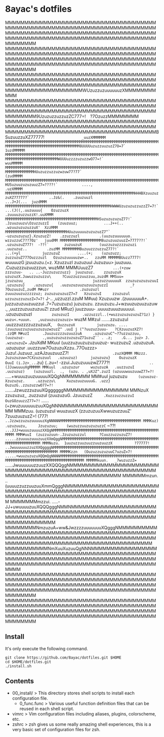 # 8ayac's dotfiles

MMMMMMMMMMMMMMMMMMMMMMMMMMMMMMMMMMMMMMMMMMMMMMMMMMMMMMMMMMMMMMMMMMMMMMMMMMMMMMMMMMMMMMMMMMMMMMMMMMMMMMMMMMMMMMMMMMMMMMMMMMMMMMMMMMMMMMMMMMMMMMMMMMMMMMMMMMMMMMMMMMMM
MMMMMMMMMMMMMMMMMMMMMMMMMMMMMMMMMMMMMMMMMMMMMMMMMMMMMMMMMMMMMMMMMMMMMMMMMMMMMMMMMMMMMMMMMMMMMMMMMMMMMMMMMMMMMMMMMMMMMMMMMMMMMMMMMMMMMMMMMMMMMMMMMMMMMMMMMMMMMMMMMMMM
MMMMMMMMMMMMMMMMMMMMMMMMMMMMMMMMMMMMMMMMMMMMMMMMMMMMMMMMMMMMMMMMMMMMMMMMMMMMMMMMMMMMMMMMMMMMMMMMMMMMMMMMMMMMMMMMMMMMMMMMMMMMMMMMMMMMMMMMMWUzuzzuzuuuuuuzXMMMMMMMMMMM
MMMMMMMMMMMMMMMMMMMMMMMMMMMMMMMMMMMMMMMMMMMMMMMMMMMMMMMMMMMMMMMMMMMMMMMMMMMMMMMMMMMMMMMMMMMMMMMMMMMMMMMMMMMMMMMMMMMMMMMMMMMMM9UzuzuzzuzzuzZC777=!`  `?7OzuzzMMMMMMMM
MMMMMMMMMMMMMMMMMMMMMMMMMMMMMMMMMMMMMMMMMMMMMMMMMMMMMMMMMMMMMMMMMMMMMMMMMMMMMMMMMMMMMMMMMMMMMMMMMMMMMMMMMMMMMMMMMMMMMBSuzuuzzuXZ77777!``                 _uuzXMMMMMM
MMMMMMMMMMMMMMMMMMMMMMMMMMMMMMMMMMMMMMMMMMMMMMMMMMMMMMMMMMMMMMMMMMMMMMMMMMMMMMMMMMMMMMMMMMMMMMMMMMMMMMMM8UUUUuzuzzuuzuzZ7O=7`                              1uzdMMMMM
MMMMMMMMMMMMMMMMMMMMMMMMMMMMMMMMMMMMMMMMMMMMMMMMMMMMMMMMMMMMMMMMMMMMMMMMMMMMMMMMMMMMMMMMMMMMMMWUUUuzzzzuzuzzwO77=!`                                         wuuMMMMM
MMMMMMMMMMMMMMMMMMMMMMMMMMMMMMMMMMMMMMMMMMMMMMMMMMMMMMMMMMMMMMMMMMMMMMMMMMMMMMMMMMMHUuzuzzuzzuzwzuw77?77`                                                   (zudMMMM
MMMMMMMMMMMMMMMMMMMMMMMMMMMMMMMMMMMMMMMMMMMMMMMMMMMMMMMMMMMMMMMMMMMMMMHUSuzuuzuzuzuuzZ7=????!`           ....,                                              .uzXMMMM
MMMMMMMMMMMMMMMMMMMMMMMMMMMMMMMMMMMMMMMMMMMMMMMMMMMMMMMMMMMHHHBXzuuzuzzuXZ77777?`         ..Jz&(.    .zuuzuuzl                                   ...J+J(...  juzdMMM
MMMMMMMMMMMMMMMMMMMMMMMMMMMMMMMMMMMMMMMMMMMMMMMMHWWWUzuzuzuzzuzzZ7=7!`           ...(J((,.uuzuuuu{    OzuzzuzX                                .zuuuuzuzzuzzX!.uuXMMM
MMMMMMMMMMMMMMMMMMMMMMMMMMMMMMMMMMMMMMMMMMHSuzuzuzuzuZ77!`                    .Jzuuzuuzu\OzuzzuzzI    (zuuzuuz;            ...J++(..        .wzuuzuzuzuzzuX'  XzzMMM
MMMMMMMMMMMMMMMMMMMMMMMMMMMMHUuzuuuuuzuzuzuzZ7^`                             -uzuzuzuzuz}.XzuzuzZ!    .zzuzzuzl         .(uuzuzuuuuuuo.     wzzuzzuC7??7Oz'   juudMM
MMMMMMMMMMMMMMMMMMM8uzuzuuzuuzZ=7777??!`                                    .uzuzuzuZ777!  -??!`       zuzuuzuX        (uuzzuzuzzzzuzuzi   .uuzuzuz..         .zuzMM
MMMMMMMMBuzuuzzzuzzuZ77?!`                                 ...(+yl          juzzuzuZ        ....(+;    (uzuzuzz;      zuzzuzuZ777Ouzzzuzl   Ozuzuzuuuuuzw+..   zzuMM
MMMMMBUuzz7777!``                                          wuuuuzG          jzuuzuzu.(+z.  XzuzzuzI     zuzuzuul     Juzuzuu>     juuzuuu.  .Cuzuzzzuzuuzzzun, wuzMM
MMMUuuzZ7`         ...(+zuw                                zzzuzuu-   .. ..-Juzzuzuzzuzz}  juuzuzuz.    zzuzuzuX     uzuzuzX.Juwuzzuzuzzu\     ?Cuuzzuzzuuzzuu,zuzdM
MMSuu=             jzuzuzuu_                               juzzuzzuuuuuX  zzuzuzuzuzuzuuI  .uzuzuzu}    .uzuzuzu{   .uuzuzuzuuzuzuuzuzuzzI          _?7OuzuuzuI,zudM
M#uzr              .zuzuzuzl                            zuuuzuuzuzzzzzuz; zuzuzuzuzuzZ7=7   XzuzuzuI     zzuzuzul    uzzuzuzzuzuzZ=7=7!`       J-..    ,uzzuzzI.zzuM
M#uu)               Xzuzuuzw           .(zuuuuuuA+.     juzzuzuzuuzuuzzul .7=7uzuzuzu)      juzuzuzu.    zzuuzuzu.J+wzuuzuzuuzuzuw    .,      ,uuzzzuzuuzuzuuZ! zzud
MRuz}               juuzzuuu-        .uuuuzuuuzuuuuui.  .uzuzuzuzuzI`         zuzuzuzI      .uzzuzzzl..(+wuzzuzuzuzuzuZ?1z) } wuzu<.+uuun.   ,uuzuuzuzzuzuzz=`  wuzM
M#zul         .......zzuzuzul      .uuzzzuzzzzuzzuzuuX,  `  OuzzuzuX          juzuzuzu. ....(zuuzuuzzuzuuzuzuzuzwzuzZ^ .uuI j (^?uuzuzzuuu-   ?CXzuuzuzXZ7!    .zzQM
M#uzI      .JuuzuzzzzuzuuzzuA     .uzuzuzuC^~?7uzzuzzuu,    (uuzuzuz-        .,uuzuzuzuzzuzuzuZ71uzuZ`` . .z;    .G... juz> J. .wzuzuzuZ=`                   .JzuXdM
MKuul     (uuzzuzuuzuzuzuuzuz-    wuzzuzu2     .uzuzuzuA.   .uzuzuzur       .uuzzzuw7OuzuzuXzzu..77Ouzzz> Juzu!.Juzuuz.,uzAJzuuzuuzZ7!`                    .zuzXQMMM
MNzzz.   Juzuzuzuw=7CXzuzuzuul   .uzuuzuz)      juzuzuzu}    OuzuzuzX        OuuI (i.Jz>_..`.zu} (..zu=! -zzui.JuzuzuuuzwZ777?!`                  ..(JJuwuuuuXgMMMMM
MMKuul  .uzuzuzur     wuzuzuzA   .uuzzuzuI      .uuzuzuz)    (uzuzuuzl.  .,  (uzu. . ,uXJZ^.zuzI (uzuuuwuuzuuwZ77=?!`                .....+wuuuzuuzuuuuuXQQgNMMMMMMM
MM#uuI  juzuzuzu`     (uzuuzuz-   Xzuzuzuz.     .uzzuzzu\     XuzuzuuzuuuuG. .uzz} OuzuzG..zzuzuzzwO77=?!`               .......JzwuzzzuzuuXQggggggNMMMMMMMMMMMMMMMM
MMNzuX  zzuzuzuz_     .zuzzuzul   (zuuzuzuG.    JzuuzuzZ`     .XuzzzuzzuzzuI  OuzGOzuuzzZ77=?!`               ......(+zwuzuuuuuuzuuXQgNNNMMMMMMMMMMMMMMMMMMMMMMMMMMM
MMMzuu. (uzuzuzul      wuuzuuzX    (zzuzuzuuXwwuzuzzuuZ'        7zuuzuuzuzZ=! (777!`                  ..JzzwzzuzuzuuuuuzXgNNNNNMMMMMMMMMMMMMMMMMMMMMMMMMMMMMMMMMMMMM
MMMKuz) .uzuzuuzu,     Jzuzuzuu;    (wuzuzzuuzuzuzuzzC`            ~??!`                  ...JJJ+wuuuzuuuuzXXQgNMMMMMMMMMMMMMMMMMMMMMMMMMMMMMMMMMMMMMMMMMMMMMMMMMMMM
MMM#uuI  (zuzzuzuun-.Jzuzuzuzzul      ?CuuzzuzzuzuZ7!                         .....zzuuuuzuuuzuuzXXmQggNMMMMMMMMMMMMMMMMMMMMMMMMMMMMMMMMMMMMMMMMMMMMMMMMMMMMMMMMMMMM
MMMNuzu.  1uuzuzzuuzuuzzuuzuuzzX          ?77777!                     ..JwuuuuuuzzuzXXQggggNMMMMMMMMMMMMMMMMMMMMMMMMMMMMMMMMMMMMMMMMMMMMMMMMMMMMMMMMMMMMMMMMMMMMMMMM
MMMMKzzn   (OuzuzzuzuzuuC?uzuZ=7!                         .....+wuuzuzuzuXQQmQgNNNNMMMMMMMMMMMMMMMMMMMMMMMMMMMMMMMMMMMMMMMMMMMMMMMMMMMMMMMMMMMMMMMMMMMMMMMMMMMMMMMMM
MMMMMkuun.   _7wuzuzzZ=`                     ......JwuuuuuuzzuuzXXQQQggNMMMMMMMMMMMMMMMMMMMMMMMMMMMMMMMMMMMMMMMMMMMMMMMMMMMMMMMMMMMMMMMMMMMMMMMMMMMMMMMMMMMMMMMMMMMM
MMMMMMmzun.                         ..(uuuuzzuzzuuzuuXmmQgggNMMMMMMMMMMMMMMMMMMMMMMMMMMMMMMMMMMMMMMMMMMMMMMMMMMMMMMMMMMMMMMMMMMMMMMMMMMMMMMMMMMMMMMMMMMMMMMMMMMMMMMM
MMMMMMMmzzui.         .....-JJ+uwuuuuzuuXQQQgggNMMNMMMMMMMMMMMMMMMMMMMMMMMMMMMMMMMMMMMMMMMMMMMMMMMMMMMMMMMMMMMMMMMMMMMMMMMMMMMMMMMMMMMMMMMMMMMMMMMMMMMMMMMMMMMMMMMMM
MMMMMMMMNmzuzuA+ww&JwzzzzuuuuuuuXQgggNMMMMMMMMMMMMMMMMMMMMMMMMMMMMMMMMMMMMMMMMMMMMMMMMMMMMMMMMMMMMMMMMMMMMMMMMMMMMMMMMMMMMMMMMMMMMMMMMMMMMMMMMMMMMMMMMMMMMMMMMMMMMMM
MMMMMMMMMMMNmXuuXuzuuQgNNNMMMMMMMMMMMMMMMMMMMMMMMMMMMMMMMMMMMMMMMMMMMMMMMMMMMMMMMMMMMMMMMMMMMMMMMMMMMMMMMMMMMMMMMMMMMMMMMMMMMMMMMMMMMMMMMMMMMMMMMMMMMMMMMMMMMMMMMMMM
MMMMMMMMMMMMMMMMMMMMMMMMMMMMMMMMMMMMMMMMMMMMMMMMMMMMMMMMMMMMMMMMMMMMMMMMMMMMMMMMMMMMMMMMMMMMMMMMMMMMMMMMMMMMMMMMMMMMMMMMMMMMMMMMMMMMMMMMMMMMMMMMMMMMMMMMMMMMMMMMMMMM
MMMMMMMMMMMMMMMMMMMMMMMMMMMMMMMMMMMMMMMMMMMMMMMMMMMMMMMMMMMMMMMMMMMMMMMMMMMMMMMMMMMMMMMMMMMMMMMMMMMMMMMMMMMMMMMMMMMMMMMMMMMMMMMMMMMMMMMMMMMMMMMMMMMMMMMMMMMMMMMMMMMM

## Install
It's only execute the following command.
```
git clone https://github.com/8ayac/dotfiles.git $HOME
cd $HOME/dotfiles.git
./install.sh
```

## Contents

* 00_install/ > This directory stores shell scripts to install each configuration file.
    * 0_func.func > Various useful function definition files that can be reused in each shell script.
* vimrc > Vim configuration files including aliases, plugins, colorscheme, etc.
* zshrc > zsh gives us some really amazing shell experiences, this is a very basic set of configuration files for zsh.

